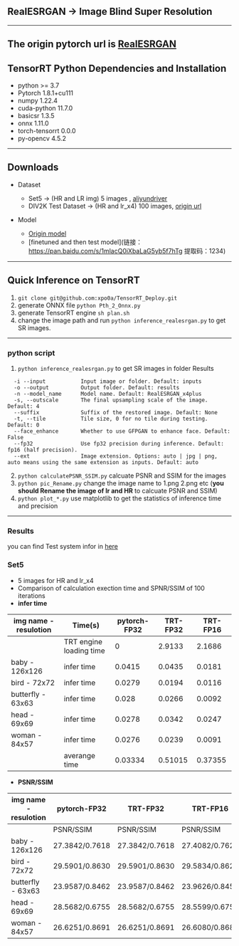 ## RealESRGAN -> Image Blind Super Resolution
---
The origin pytorch url is [RealESRGAN](https://github.com/xinntao/Real-ESRGAN)
---
## TensorRT Python Dependencies and Installation
+ python >= 3.7
+ Pytorch 1.8.1+cu111
+ numpy 1.22.4
+ cuda-python 11.7.0
+ basicsr 1.3.5
+ onnx 1.11.0
+ torch-tensorrt 0.0.0
+ py-opencv 4.5.2
---
## Downloads
+ Dataset
  + Set5 -> (HR and LR img) 5 images , [aliyundriver](https://www.aliyundrive.com/s/zi16oqJjuJU)
  + DIV2K Test Dataset -> (HR and lr_x4) 100 images, [origin url](https://data.vision.ee.ethz.ch/cvl/DIV2K/)

+ Model
  + [Origin model](https://github.com/xinntao/Real-ESRGAN/releases/download/v0.1.0/RealESRGAN_x4plus.pth)
  + [finetuned and then test model](链接：https://pan.baidu.com/s/1mlacQ0iXbaLaG5yb5f7hTg 
提取码：1234)
---
## Quick Inference on TensorRT
1. ```git clone git@github.com:xpo0a/TensorRT_Deploy.git```
2. generate ONNX file
```python Pth_2_Onnx.py```
3. generate TensorRT engine
```sh plan.sh```
4. change the image path and run
```python inference_realesrgan.py``` to get SR images.
---
### python script
1. ```python inference_realesrgan.py``` to get SR images in folder Results
```Usage: python inference_realesrgan.py -n RealESRGAN_x4plus -i infile -o outfile [options]...
  -i --input           Input image or folder. Default: inputs
  -o --output          Output folder. Default: results
  -n --model_name      Model name. Default: RealESRGAN_x4plus
  -s, --outscale       The final upsampling scale of the image. Default: 4
  --suffix             Suffix of the restored image. Default: None
  -t, --tile           Tile size, 0 for no tile during testing. Default: 0
  --face_enhance       Whether to use GFPGAN to enhance face. Default: False
  --fp32               Use fp32 precision during inference. Default: fp16 (half precision).
  --ext                Image extension. Options: auto | jpg | png, auto means using the same extension as inputs. Default: auto
  ```
2. ```python calculatePSNR_SSIM.py``` calcuate PSNR and SSIM for the images
3. ```python pic_Rename.py``` change the image name to 1.png 2.png etc (**you should Rename the image of lr and HR** to calcuate PSNR and SSIM)
4. ```python plot_*.py``` use matplotlib to get the statistics of inference time and precision
---
### Results
you can find Test system infor in [here](https://github.com/xpo0a/TensorRT_Deploy)
### Set5
+ 5 images for HR and lr_x4
+ Comparison of calculation exection time and SPNR/SSIM of 100 iterations
+ **infer time**

| img name - resulotion |         Time(s)         | pytorch-FP32 | TRT-FP32 | TRT-FP16 |
| ------------------- | ----------------------- | ------------ | -------- | -------- |
|                     | TRT engine loading time | 0            | 2.9133   | 2.1686   |
| baby - 126x126      | infer time              | 0.0415       | 0.0435   | 0.0181   |
| bird - 72x72        | infer time              | 0.0279       | 0.0194   | 0.0116   |
| butterfly - 63x63   | infer time              | 0.028        | 0.0266   | 0.0092   |
| head - 69x69        | infer time              | 0.0278       | 0.0342   | 0.0247   |
| woman - 84x57       | infer time              | 0.0276       | 0.0239   | 0.0091   |
|                     | averange time           | 0.03334      | 0.51015  | 0.37355  |
+ **PSNR/SSIM**

| img name - resulotion | pytorch-FP32   | TRT-FP32       | TRT-FP16        |
|-----------------------|----------------|----------------|-----------------|
|                       | PSNR/SSIM      | PSNR/SSIM      | PSNR/SSIM       |
| baby - 126x126        | 27.3842/0.7618 | 27.3842/0.7618 | 27.4082/0.7621  |
| bird - 72x72          | 29.5901/0.8630 | 29.5901/0.8630 | 29.5834/0.8626  |
| butterfly - 63x63     | 23.9587/0.8462 | 23.9587/0.8462 | 23.9626/0.8459  |
| head - 69x69          | 28.5682/0.6755 | 28.5682/0.6755 | 28.5599/0.6752  |
| woman - 84x57         | 26.6251/0.8691 | 26.6251/0.8691 | 26.6080/0.8683  |
